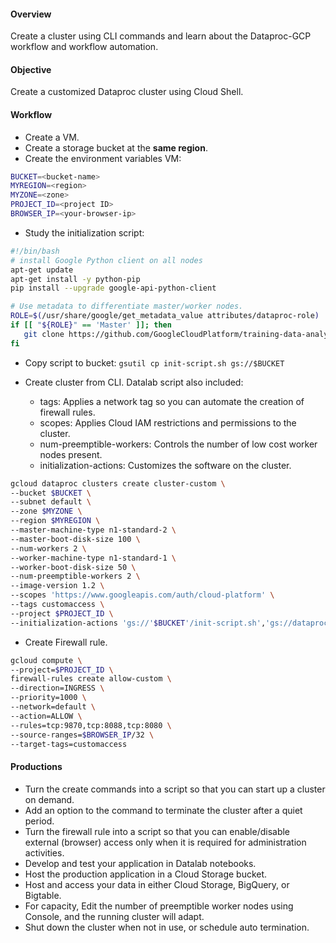 #### Overview
Create a cluster using CLI commands and learn about the Dataproc-GCP workflow and workflow automation.

#### Objective
Create a customized Dataproc cluster using Cloud Shell.

#### Workflow
* Create a VM.
* Create a storage bucket at the **same region**.
* Create the environment variables VM:

```bash
BUCKET=<bucket-name>
MYREGION=<region>
MYZONE=<zone>
PROJECT_ID=<project ID>
BROWSER_IP=<your-browser-ip>
```

* Study the initialization script:

```bash
#!/bin/bash
# install Google Python client on all nodes
apt-get update
apt-get install -y python-pip
pip install --upgrade google-api-python-client

# Use metadata to differentiate master/worker nodes.
ROLE=$(/usr/share/google/get_metadata_value attributes/dataproc-role)
if [[ "${ROLE}" == 'Master' ]]; then
   git clone https://github.com/GoogleCloudPlatform/training-data-analyst
fi
```

* Copy script to bucket: `gsutil cp init-script.sh gs://$BUCKET`

* Create cluster from CLI. Datalab script also included:
    - tags: Applies a network tag so you can automate the creation of firewall rules.
    - scopes: Applies Cloud IAM restrictions and permissions to the cluster.
    - num-preemptible-workers: Controls the number of low cost worker nodes present.
    - initialization-actions: Customizes the software on the cluster.

```bash
gcloud dataproc clusters create cluster-custom \
--bucket $BUCKET \
--subnet default \
--zone $MYZONE \
--region $MYREGION \
--master-machine-type n1-standard-2 \
--master-boot-disk-size 100 \
--num-workers 2 \
--worker-machine-type n1-standard-1 \
--worker-boot-disk-size 50 \
--num-preemptible-workers 2 \
--image-version 1.2 \
--scopes 'https://www.googleapis.com/auth/cloud-platform' \
--tags customaccess \
--project $PROJECT_ID \
--initialization-actions 'gs://'$BUCKET'/init-script.sh','gs://dataproc-initialization-actions/datalab/datalab.sh'
```

* Create Firewall rule.

```bash
gcloud compute \
--project=$PROJECT_ID \
firewall-rules create allow-custom \
--direction=INGRESS \
--priority=1000 \
--network=default \
--action=ALLOW \
--rules=tcp:9870,tcp:8088,tcp:8080 \
--source-ranges=$BROWSER_IP/32 \
--target-tags=customaccess
```

#### Productions
* Turn the create commands into a script so that you can start up a cluster on demand.
* Add an option to the command to terminate the cluster after a quiet period.
* Turn the firewall rule into a script so that you can enable/disable external (browser) access only when it is required for administration activities.
* Develop and test your application in Datalab notebooks.
* Host the production application in a Cloud Storage bucket.
* Host and access your data in either Cloud Storage, BigQuery, or Bigtable.
* For capacity, Edit the number of preemptible worker nodes using Console, and the running cluster will adapt.
* Shut down the cluster when not in use, or schedule auto termination.
